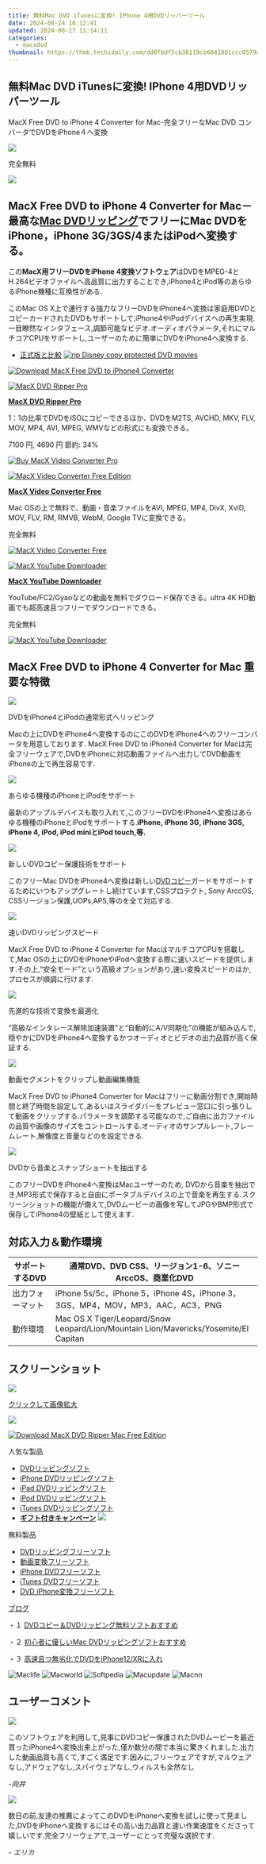 ```yaml
---
title: 無料Mac DVD iTunesに変換! IPhone 4用DVDリッパーツール
date: 2024-08-24 10:12:41
updated: 2024-08-27 11:14:11
categories:
  - macxdvd
thumbnail: https://thmb.techidaily.com/dd0fbdf5cb36119cb6841081ccc0579ed7b5b44574bcc137517a05ce80e5ff57.jpg
---
```


## 無料Mac DVD iTunesに変換! IPhone 4用DVDリッパーツール

MacX Free DVD to iPhone 4 Converter for Mac\-完全フリーなMac DVD コンバータでDVDをiPhone４へ変換

![](https://www.macxdvd.com/dvd-to-iphone4-converter-for-mac-free/../face/dvd-iphone4-pic.jpg) 

完全無料

![](https://www.macxdvd.com/dvd-to-iphone4-converter-for-mac-free/../image-jp/flag.png) 

## MacX Free DVD to iPhone 4 Converter for Mac－最高な[Mac DVDリッピング](https://tools.techidaily.com/macxdvd/products/)でフリーにMac DVDをiPhone，iPhone 3G/3GS/4またはiPodへ変換する。

この**MacX用フリーDVDをiPhone 4変換ソフトウェア**はDVDをMPEG-4とH.264ビデオファイルへ高品質に出力することでき,iPhone4とiPod等のあらゆるiPhone機種に互換性がある.

このMac OS X上で運行する強力なフリーDVDをiPhone4へ変換は家庭用DVDとコピーカードされたDVDもサポートして,iPhone4やiPodデバイスへの再生実現.一目瞭然なインタフェース,調節可能なビデオ.オーディオパラメータ,それにマルチコアCPUをサポートし,ユーザーのために簡単にDVDをiPhone4へ変換する. 

* [正式版と比較](https://tools.techidaily.com/macxdvd/products/)
[![rip Disney copy protected DVD movies](https://www.macxdvd.com/dvd-to-iphone4-converter-for-mac-free/../image-jp/macxdvdpro-banner-mini.jpg)](https://www.macxdvd.com/dvd-to-iphone4-converter-for-mac-free/../how-to-rip-disney-dvd-copy-protection-jp.htm) 

[![Download MacX Free DVD to iPhone4 Converter](https://www.macxdvd.com/dvd-to-iphone4-converter-for-mac-free/../image-jp/bottom-download-big.jpg)](https://www.macxdvd.com/download/macx-free-dvd-to-iphone4-converter-for-mac.dmg) 

[![MacX DVD Ripper Pro](https://www.macxdvd.com/dvd-to-iphone4-converter-for-mac-free/../box-image/macx-ripper-box-left.jpg)](https://www.macxdvd.com/dvd-to-iphone4-converter-for-mac-free/../mac-video-converter-pro/buy-jp.htm) 

**[MacX DVD Ripper Pro](https://tools.techidaily.com/macxdvd/products/)**

1：1の比率でDVDをISOにコピーできるほか、DVDをM2TS, AVCHD, MKV, FLV, MOV, MP4, AVI, MPEG, WMVなどの形式にも変換できる。

7100 円, 4690 円 節約: 34%

[![Buy MacX Video Converter Pro](https://www.macxdvd.com/dvd-to-iphone4-converter-for-mac-free/../image-jp/bottom-buy2.jpg)](https://www.macxdvd.com/dvd-to-iphone4-converter-for-mac-free/../mac-dvd-ripper-pro/buy-jp.htm) 

[![MacX Video Converter Free Edition](https://www.macxdvd.com/dvd-to-iphone4-converter-for-mac-free/../box-image/free-converter-mini1.jpg)](https://www.macxdvd.com/dvd-to-iphone4-converter-for-mac-free/../dvd-ripper-mac-free/index-jp.htm) 

**[MacX Video Converter Free](https://tools.techidaily.com/macxdvd/products/)**

Mac OSの上で無料で、動画・音楽ファイルをAVI, MPEG, MP4, DivX, XviD, MOV, FLV, RM, RMVB, WebM, Google TVに変換できる。

 完全無料 

[![MacX Video Converter Free](https://www.macxdvd.com/dvd-to-iphone4-converter-for-mac-free/../image-jp/free-download.jpg)](https://www.macxdvd.com/dvd-to-iphone4-converter-for-mac-free/../download/macx-video-converter-free-edition.dmg) 

[![MacX YouTube Downloader](https://www.macxdvd.com/dvd-to-iphone4-converter-for-mac-free/../box-image/youtube-mini1.png)](https://tools.techidaily.com/macxdvd/products/)

**[MacX YouTube Downloader](https://tools.techidaily.com/macxdvd/products/)**

YouTube/FC2/Gyaoなどの動画を無料でダウロード保存できる。ultra 4K HD動画でも超高速且つフリーでダウンロードできる。

 完全無料 

[![MacX YouTube Downloader](https://www.macxdvd.com/dvd-to-iphone4-converter-for-mac-free/../image-jp/free-download.jpg)](https://www.macxdvd.com/dvd-to-iphone4-converter-for-mac-free/../download/macx-youtube-downloader-free.dmg) 

## MacX Free DVD to iPhone 4 Converter for Mac 重要な特徴

![](https://www.macxdvd.com/dvd-to-iphone4-converter-for-mac-free/image/1.jpg) 

DVDをiPhone4とiPodの通常形式へリッピング

Macの上にDVDをiPhone4へ変換するのにこのDVDをiPhone4へのフリーコンバータを用意しております. MacX Free DVD to iPhone4 Converter for Macは完全フリーウェアで,DVDをiPhoneに対応動画ファイルへ出力してDVD動画をiPhoneの上で再生容易です.

![](https://www.macxdvd.com/dvd-to-iphone4-converter-for-mac-free/image/2.jpg) 

あらゆる機種のiPhoneとiPodをサポート

最新のアップルデバイスも取り入れて,このフリーDVDをiPhone4へ変換はあらゆる機種のiPhoneとiPodをサポートする.**iPhone, iPhone 3G, iPhone 3GS, iPhone 4, iPod, iPod miniとiPod touch,等.**

![](https://www.macxdvd.com/dvd-to-iphone4-converter-for-mac-free/image/3.jpg) 

新しいDVDコピー保護技術をサポート

このフリーMac DVDをiPhone4へ変換は新しい[DVDコピー](https://tools.techidaily.com/macxdvd/products/)ガードをサポートするためにいつもアップグレートし続けています,CSSプロテクト, Sony ArccOS, CSSリージョン保護,UOPs,APS,等のを全て対応する.

![](https://www.macxdvd.com/dvd-to-iphone4-converter-for-mac-free/image/4.jpg) 

速いDVDリッピングスピード 

MacX Free DVD to iPhone 4 Converter for MacはマルチコアCPUを搭載して,Mac OSの上にDVDをiPhoneやiPodへ変換する際に速いスピードを提供します.その上,“安全モード”という高級オプションがあり,速い変換スピードのほか,プロセスが順調に行けます.

![](https://www.macxdvd.com/dvd-to-iphone4-converter-for-mac-free/image/5.jpg) 

先進的な技術で変換を最適化

“高級なインタレース解除加速装置”と“自動的にA/V同期化”の機能が組み込んで,穏やかにDVDをiPhone4へ変換するかつオーディオとビデオの出力品質が高く保証する.

![](https://www.macxdvd.com/dvd-to-iphone4-converter-for-mac-free/image/6.jpg) 

動画セグメントをクリップし動画編集機能

MacX Free DVD to iPhone4 Converter for Macはフリーに動画分割でき,開始時間と終了時間を設定して,あるいはスライダバーをプレビュー窓口に引っ張りして動画をクリップする.パラメータを調節する可能なので,ご自由に出力ファイルの品質や画像のサイズをコントロールする.オーディオのサンプルレート,フレームレート,解像度と音量などのを設定できる. 

![](https://www.macxdvd.com/dvd-to-iphone4-converter-for-mac-free/image/7.jpg) 

DVDから音楽とスナップショートを抽出する

このフリーDVDをiPhone4へ変換はMacユーザーのため, DVDから音楽を抽出でき,MP3形式で保存すると自由にポータブルデバイスの上で音楽を再生する.スクリーンショットの機能が備えて,DVDムービーの画像を写してJPGやBMP形式で保存してiPhone4の壁紙として使えます.

## 対応入力＆動作環境

| サポートするDVD | 通常DVD、DVD CSS、リージョン1-6、ソニーArccOS、商業化DVD                                              |
| --------- | ------------------------------------------------------------------------------------ |
| 出力フォーマット  | iPhone 5s/5c，iPhone 5，iPhone 4S，iPhone 3，3GS，MP4，MOV，MP3，AAC，AC3，PNG                 |
| 動作環境      | Mac OS X Tiger/Leopard/Snow Leopard/Lion/Mountain Lion/Mavericks/Yosemite/El Capitan |

## スクリーンショット

![](https://www.macxdvd.com/dvd-to-iphone4-converter-for-mac-free/image/screenshot-jp.jpg)

[クリックして画像拡大](https://tools.techidaily.com/macxdvd/products/)

![](https://www.macxdvd.com/dvd-to-iphone4-converter-for-mac-free/image/screenshot02-jp.jpg) 

[![Download MacX DVD Ripper Mac Free Edition](https://www.macxdvd.com/dvd-to-iphone4-converter-for-mac-free/../image-jp/bottom-download-big.jpg)](https://www.macxdvd.com/download/macx-free-dvd-to-iphone4-converter-for-mac.dmg)

人気な製品

* [DVDリッピングソフト](https://tools.techidaily.com/macxdvd/products/)
* [iPhone DVDリッピングソフト](https://tools.techidaily.com/macxdvd/products/)
* [iPad DVDリッピングソフト](https://tools.techidaily.com/macxdvd/products/)
* [iPod DVDリッピングソフト](https://tools.techidaily.com/macxdvd/products/)
* [iTunes DVDリッピングソフト](https://tools.techidaily.com/macxdvd/products/)
* [**ギフト付きキャンペーン**](https://tools.techidaily.com/macxdvd/products/) ![](https://www.macxdvd.com/dvd-to-iphone4-converter-for-mac-free/../blog/new-fourteen/hot.gif)

無料製品

* [DVDリッピングフリーソフト](https://tools.techidaily.com/macxdvd/products/)
* [動画変換フリーソフト](https://tools.techidaily.com/macxdvd/products/)
* [iPhone DVDフリーソフト](https://tools.techidaily.com/macxdvd/products/)
* [iTunes DVDフリーソフト](https://tools.techidaily.com/macxdvd/products/)
* [DVD iPhone変換フリーソフト](https://tools.techidaily.com/macxdvd/products/)

[ブログ](https://tools.techidaily.com/macxdvd/products/)

・１ [DVDコピー＆DVDリッピング無料ソフトおすすめ](https://tools.techidaily.com/macxdvd/products/)

・２ [初心者に優しいMac DVDリッピングソフトおすすめ](https://tools.techidaily.com/macxdvd/products/)

・３ [高速且つ無劣化でDVDをiPhone12/XRに入れ](https://tools.techidaily.com/macxdvd/products/)

![Maclife](https://www.macxdvd.com/dvd-to-iphone4-converter-for-mac-free/../i-pic/maclife.gif) ![Macworld](https://www.macxdvd.com/dvd-to-iphone4-converter-for-mac-free/../i-pic/macworld.gif) ![Softpedia](https://www.macxdvd.com/dvd-to-iphone4-converter-for-mac-free/../i-pic/softpedia.gif) ![Macupdate](https://www.macxdvd.com/dvd-to-iphone4-converter-for-mac-free/../i-pic/macupdate.gif) ![Macnn](https://www.macxdvd.com/dvd-to-iphone4-converter-for-mac-free/../i-pic/macnn.gif) 

## ユーザーコメント

![](https://www.macxdvd.com/dvd-to-iphone4-converter-for-mac-free/../image/customer-ico.jpg) 

このソフトウェアを利用して,見事にDVDコピー保護されたDVDムービーを最近買ったiPhone4へ変換出来上がった,僅か数分の間で本当に驚きくれました.出力した動画品質も高くて,すごく満足です.因みに,フリーウェアですが,マルウェアなし,アドウェアなし,スパイウェアなし,ウィルスも全然なし

_\-向井_ 

![](https://www.macxdvd.com/dvd-to-iphone4-converter-for-mac-free/../image/customer-ico.jpg) 

数日の前,友達の推薦によってこのDVDをiPhoneへ変換を試しに使って見ました,DVDをiPhoneへ変換するにはその高い出力品質と速い作業速度をくださって嬉しいです.完全フリーウェアで,ユーザーにとって完璧な選択です.

_\- エリカ_

<ins class="adsbygoogle"
     style="display:block"
     data-ad-format="autorelaxed"
     data-ad-client="ca-pub-7571918770474297"
     data-ad-slot="1223367746"></ins>



<ins class="adsbygoogle"
     style="display:block"
     data-ad-client="ca-pub-7571918770474297"
     data-ad-slot="8358498916"
     data-ad-format="auto"
     data-full-width-responsive="true"></ins>
